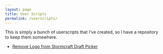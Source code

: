 ```yaml
---
layout: page
title: User Scripts
permalink: /userscripts/
---
```


This is simply a bunch of userscripts that I've created, so I have a repository to keep them somewhere.

 * [Remove Logo from Stormcraft Draft Picker](/userscripts/removestormcraftlogo.user.js)
